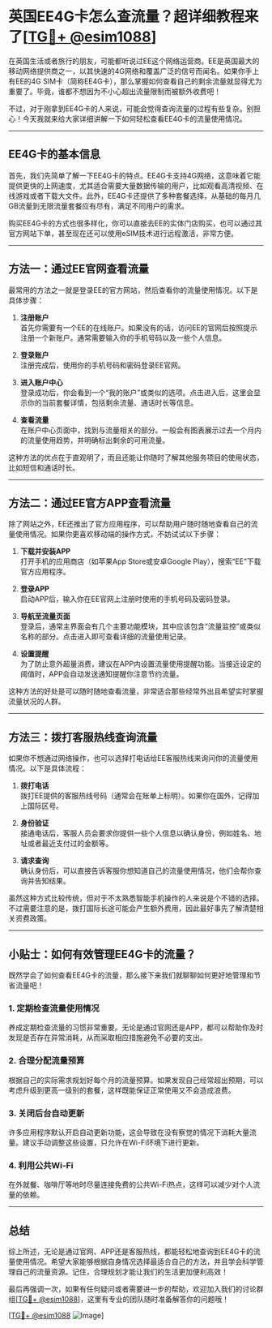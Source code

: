 # 英国EE4G卡怎么查流量？超详细教程来了[[TG💪+ @esim1088](https://t.me/s/esim1088)]

在英国生活或者旅行的朋友，可能都听说过EE这个网络运营商。EE是英国最大的移动网络提供商之一，以其快速的4G网络和覆盖广泛的信号而闻名。如果你手上有EE的4G SIM卡（简称EE4G卡），那么掌握如何查看自己的剩余流量就显得尤为重要了。毕竟，谁都不想因为不小心超出流量限制而被额外收费吧！

不过，对于刚拿到EE4G卡的人来说，可能会觉得查询流量的过程有些复杂。别担心！今天我就来给大家详细讲解一下如何轻松查看EE4G卡的流量使用情况。

---

## EE4G卡的基本信息

首先，我们先简单了解一下EE4G卡的特点。EE4G卡支持4G网络，这意味着它能提供更快的上网速度，尤其适合需要大量数据传输的用户，比如观看高清视频、在线游戏或者下载大文件。此外，EE4G卡还提供了多种套餐选择，从基础的每月几GB流量到无限流量套餐应有尽有，满足不同用户的需求。

购买EE4G卡的方式也很多样化，你可以直接去EE的实体门店购买，也可以通过其官方网站下单，甚至现在还可以使用eSIM技术进行远程激活，非常方便。

---

## 方法一：通过EE官网查看流量

最常用的方法之一就是登录EE的官方网站，然后查看你的流量使用情况。以下是具体步骤：

1. **注册账户**  
   首先你需要有一个EE的在线账户。如果没有的话，访问EE的官网后按照提示注册一个新账户。通常需要输入你的手机号码以及一些个人信息。

2. **登录账户**  
   注册完成后，使用你的手机号码和密码登录EE官网。

3. **进入账户中心**  
   登录成功后，你会看到一个“我的账户”或类似的选项。点击进入后，这里会显示你的当前套餐详情，包括剩余流量、通话时长等信息。

4. **查看流量**  
   在账户中心页面中，找到与流量相关的部分。一般会有图表展示过去一个月内的流量使用趋势，并明确标出剩余的可用流量。

这种方法的优点在于直观明了，而且还能让你随时了解其他服务项目的使用状态，比如短信和通话时长。

---

## 方法二：通过EE官方APP查看流量

除了网站之外，EE还推出了官方应用程序，可以帮助用户随时随地查看自己的流量使用情况。如果你更喜欢移动端的操作方式，不妨试试以下步骤：

1. **下载并安装APP**  
   打开手机的应用商店（如苹果App Store或安卓Google Play），搜索“EE”下载官方应用程序。

2. **登录APP**  
   启动APP后，输入你在EE官网上注册时使用的手机号码及密码登录。

3. **导航至流量页面**  
   登录后，通常主界面会有几个主要功能模块，其中应该包含“流量监控”或类似名称的部分。点击进入即可查看详细的流量使用记录。

4. **设置提醒**  
   为了防止意外超量消费，建议在APP内设置流量使用提醒功能。当接近设定的阈值时，APP会自动发送通知提醒你注意节约流量。

这种方法的好处是可以随时随地查看流量，非常适合那些经常外出且希望实时掌握流量状况的人群。

---

## 方法三：拨打客服热线查询流量

如果你不想通过网络操作，也可以选择打电话给EE客服热线来询问你的流量使用情况。以下是具体流程：

1. **拨打电话**  
   拨打EE提供的客服热线号码（通常会在账单上标明）。如果你在国外，记得加上国际区号。

2. **身份验证**  
   接通电话后，客服人员会要求你提供一些个人信息以确认身份，例如姓名、地址或者最近支付过的金额等。

3. **请求查询**  
   确认身份后，可以直接告诉客服你想知道自己的流量使用情况，他们会帮你查询并告知结果。

虽然这种方式比较传统，但对于不太熟悉智能手机操作的人来说是个不错的选择。不过需要注意的是，拨打国际长途可能会产生额外费用，因此最好事先了解清楚相关资费政策。

---

## 小贴士：如何有效管理EE4G卡的流量？

既然学会了如何查看EE4G卡的流量，那么接下来我们就聊聊如何更好地管理和节省流量吧！

### 1. **定期检查流量使用情况**  
养成定期检查流量的习惯非常重要。无论是通过官网还是APP，都可以帮助你及时发现是否存在异常消耗，从而采取相应措施避免不必要的支出。

### 2. **合理分配流量预算**  
根据自己的实际需求规划好每个月的流量预算。如果发现自己经常超出预期，可以考虑升级到更高一级别的套餐，这样既能保证正常使用又不会造成浪费。

### 3. **关闭后台自动更新**  
许多应用程序默认开启自动更新功能，这会导致在没有察觉的情况下消耗大量流量。建议手动调整这些设置，只允许在Wi-Fi环境下进行更新。

### 4. **利用公共Wi-Fi**  
在外就餐、咖啡厅等地时尽量连接免费的公共Wi-Fi热点，这样可以减少对个人流量的依赖。

---

## 总结

综上所述，无论是通过官网、APP还是客服热线，都能轻松地查询到EE4G卡的流量使用情况。希望大家能够根据自身情况选择最适合自己的方法，并且学会科学管理自己的流量资源。记住，合理规划才能让我们的生活更加便利高效！

最后再强调一次，如果有任何疑问或者需要进一步的帮助，欢迎加入我们的讨论群组[[TG💪+ @esim1088](https://t.me/s/esim1088)]，这里有专业的团队随时准备解答你的问题哦！

[[TG💪+ @esim1088](https://t.me/s/esim1088) ![Image](https://i.postimg.cc/4NQfJmqS/Snipaste-2025-05-13-00-14-12.png)]